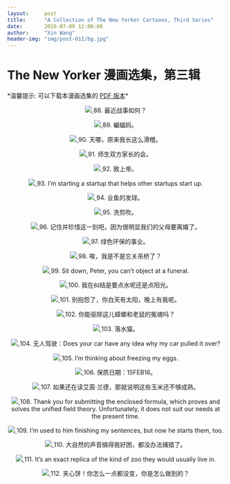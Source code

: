 ```yaml
---
layout:     post
title:      "A Collection of The New Yorker Cartoons, Third Series"
date:       2016-07-09 12:00:00
author:     "Xin Wang"
header-img: "img/post-011/bg.jpg"
---
```


# The New Yorker 漫画选集，第三辑
<center>
<div id="mykudos"></div>
</center>

<p>
*温馨提示: 可以下载本漫画选集的 <a href="{{ site.baseurl }}/PDFs/A-collection-of-The-New-Yorker-Cartoons-season-3.pdf">PDF 版本</a>*
</p>

<p><center>
<a href="#">
    <img src="{{ site.baseurl }}/img/post-011/how_is_the_war.jpg">
</a>
<span class="caption text-muted">88. 最近战事如何？</span>
</center></p>

<p><center>
<a href="#">
    <img src="{{ site.baseurl }}/img/post-011/batmom.jpg">
</a>
<span class="caption text-muted">89. 蝙蝠妈。</span>
</center></p>

<p><center>
<a href="#">
    <img src="{{ site.baseurl }}/img/post-011/look_ridiculous.jpg">
</a>
<span class="caption text-muted">90. 天哪，原来我长这么滑稽。</span>
</center></p>

<p><center>
<a href="#">
    <img src="{{ site.baseurl }}/img/post-011/parents_meeting.jpg">
</a>
<span class="caption text-muted">91. 师生双方家长的会。</span>
</center></p>

<p><center>
<a href="#">
    <img src="{{ site.baseurl }}/img/post-011/to_god.jpg">
</a>
<span class="caption text-muted">92. 致上帝。</span>
</center></p>

<p><center>
<a href="#">
    <img src="{{ site.baseurl }}/img/post-011/startups.jpg">
</a>
<span class="caption text-muted">93. I’m starting a startup that helps other startups start up.</span>
</center></p>

<p><center>
<a href="#">
    <img src="{{ site.baseurl }}/img/post-011/fish_tennis.jpg">
</a>
<span class="caption text-muted">94. 业鱼的发球。</span>
</center></p>

<p><center>
<a href="#">
    <img src="{{ site.baseurl }}/img/post-011/hair_style.jpg">
</a>
<span class="caption text-muted">95. 洗剪吹。</span>
</center></p>

<p><center>
<a href="#">
    <img src="{{ site.baseurl }}/img/post-011/cherish_this_moment.jpg">
</a>
<span class="caption text-muted">96. 记住并珍惜这一刻吧，因为很明显我们的父母要离婚了。</span>
</center></p>

<p><center>
<a href="#">
    <img src="{{ site.baseurl }}/img/post-011/recycled_conversation.jpg">
</a>
<span class="caption text-muted">97. 绿色环保的事业。</span>
</center></p>

<p><center>
<a href="#">
    <img src="{{ site.baseurl }}/img/post-011/drawbridge.jpg">
</a>
<span class="caption text-muted">98. 唉，我是不是忘关吊桥了？</span>
</center></p>

<p><center>
<a href="#">
    <img src="{{ site.baseurl }}/img/post-011/object_at_funeral.jpg">
</a>
<span class="caption text-muted">99. Sit down, Peter, you can’t object at a funeral.</span>
</center></p>

<p><center>
<a href="#">
    <img src="{{ site.baseurl }}/img/post-011/water_or_sunlight.jpg">
</a>
<span class="caption text-muted">100. 我在纠结是要点水呢还是点阳光。</span>
</center></p>

<p><center>
<a href="#">
    <img src="{{ site.baseurl }}/img/post-011/stop_complaining.jpg">
</a>
<span class="caption text-muted">101. 别抱怨了，你白天有太阳，晚上有我呢。</span>
</center></p>

<p><center>
<a href="#">
    <img src="{{ site.baseurl }}/img/post-011/roach_mice_spirits.jpg">
</a>
<span class="caption text-muted">102. 你能驱除这儿蟑螂和老鼠的冤魂吗？</span>
</center></p>

<p><center>
<a href="#">
    <img src="{{ site.baseurl }}/img/post-011/reservoir_cats.jpg">
</a>
<span class="caption text-muted">103. 落水猫。</span>
</center></p>

<p><center>
<a href="#">
    <img src="{{ site.baseurl }}/img/post-011/driverless_car.jpg">
</a>
<span class="caption text-muted">104. 无人驾驶：Does your car have any idea why my car pulled it over?</span>
</center></p>

<p><center>
<a href="#">
    <img src="{{ site.baseurl }}/img/post-011/freezing_eggs.jpg">
</a>
<span class="caption text-muted">105. I’m thinking about freezing my eggs.</span>
</center></p>

<p><center>
<a href="#">
    <img src="{{ site.baseurl }}/img/post-011/better_used_before_date.jpg">
</a>
<span class="caption text-muted">106. 保质日期：15FEB16。</span>
</center></p>

<p><center>
<a href="#">
    <img src="{{ site.baseurl }}/img/post-011/still_reading_Ayn_Rand.jpg">
</a>
<span class="caption text-muted">107. 如果还在读艾茵·兰德，那就说明这些玉米还不够成熟。</span>
</center></p>

<p><center>
<a href="#">
    <img src="{{ site.baseurl }}/img/post-011/enclosed_formula.jpg">
</a>
<span class="caption text-muted">108. Thank you for submitting the enclosed formula, which proves and solves the unified field theory. Unfortunately, it does not suit our needs at the present time.</span>
</center></p>

<p><center>
<a href="#">
    <img src="{{ site.baseurl }}/img/post-011/finish_my_sentences.jpg">
</a>
<span class="caption text-muted">109. I’m used to him finishing my sentences, but now he starts them, too.</span>
</center></p>

<p><center>
<a href="#">
    <img src="{{ site.baseurl }}/img/post-011/nature_makes_me_sleepy.jpg">
</a>
<span class="caption text-muted">110. 大自然的声音搞得我好困，都没办法捕猎了。</span>
</center></p>

<p><center>
<a href="#">
    <img src="{{ site.baseurl }}/img/post-011/replica_of_zoo.jpg">
</a>
<span class="caption text-muted">111. It’s an exact replica of the kind of zoo they would usually live in.</span>
</center></p>

<p><center>
<a href="#">
    <img src="{{ site.baseurl }}/img/post-011/school-lunch_reunion.jpg">
</a>
<span class="caption text-muted">112. 夹心饼！你怎么一点都没变，你是怎么做到的？</span>
</center></p>